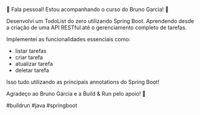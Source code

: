 🚀 Fala pessoal! Estou acompanhando o curso do Bruno Garcia! 🌟

Desenvolvi um TodoList do zero utilizando Spring Boot.
Aprendendo desde a criação de uma API RESTful até o gerenciamento completo de tarefas.

Implementei as funcionalidades essenciais como:
- listar tarefas
- criar tarefa
- atualizar tarefa
- deletar tarefa

Isso tudo utilizando as principais annotations do Spring Boot!

Agradeço ao Bruno Garcia e a Build & Run pelo apoio! 🙌

#buildrun #java #springboot
